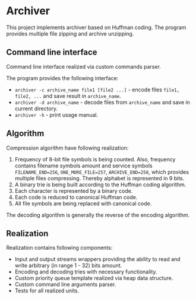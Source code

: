 # Archiver

This project implements archiver based on Huffman coding. The program provides multiple file zipping and archive unzipping.

## Command line interface

Command line interface realized via custom commands parser.

The program provides the following interface:
* `archiver -c archive_name file1 [file2 ...]` - encode files `file1, file2, ...` and save result in `archive_name`.
* `archiver -d archive_name` - decode files from `archive_name` and save in current directory.
* `archiver -h` - print usage manual.

## Algorithm

Compression algorithm have following realization:
1. Frequency of 8-bit file symbols is being counted. Also, frequency contains filename symbols amount and service symbols `FILENAME_END=256`, `ONE_MORE_FILE=257`, `ARCHIVE_END=258`, which provides multiple files compressing. Thereby alphabet is represented in 9 bits.
1. A binary trie is being built according to the Huffman coding algorithm.
1. Each character is represented by a binary code.
1. Each code is reduced to canonical Huffman code.
1. All file symbols are being replaced with canonical code.

The decoding algorithm is generally the reverse of the encoding algorithm.

## Realization

Realization contains following components:

- Input and output streams wrappers providing the ability to read and write arbitrary (in range 1 - 32) bits amount.
- Encoding and decoding tries with necessary functionality.
- Custom priority queue template realized via heap data structure.
- Custom command line arguments parser.
- Tests for all realized units.
